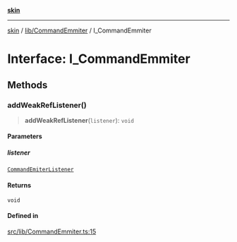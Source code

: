 [**skin**](../../../README.md)

***

[skin](../../../modules.md) / [lib/CommandEmmiter](../README.md) / I\_CommandEmmiter

# Interface: I\_CommandEmmiter

## Methods

### addWeakRefListener()

> **addWeakRefListener**(`listener`): `void`

#### Parameters

##### listener

[`CommandEmiterListener`](../../EmiterCore/classes/CommandEmiterListener.md)

#### Returns

`void`

#### Defined in

[src/lib/CommandEmmiter.ts:15](https://github.com/sei-12/skin/blob/81c96f7bf20bc69580a253172a69c2bb254ec862/src/lib/CommandEmmiter.ts#L15)
